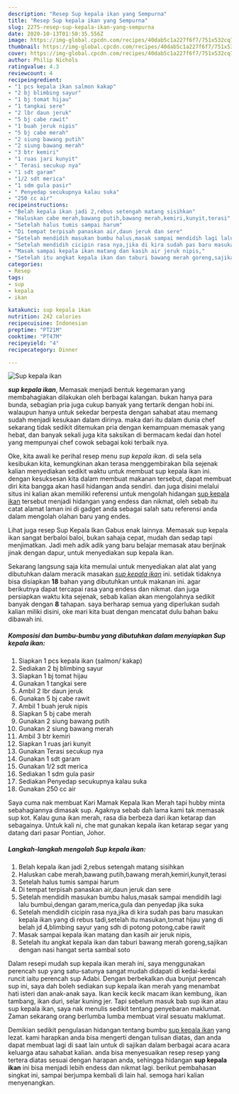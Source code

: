 ```yaml
---
description: "Resep Sup kepala ikan yang Sempurna"
title: "Resep Sup kepala ikan yang Sempurna"
slug: 2275-resep-sup-kepala-ikan-yang-sempurna
date: 2020-10-13T01:50:35.556Z
image: https://img-global.cpcdn.com/recipes/40dab5c1a227f6f7/751x532cq70/sup-kepala-ikan-foto-resep-utama.jpg
thumbnail: https://img-global.cpcdn.com/recipes/40dab5c1a227f6f7/751x532cq70/sup-kepala-ikan-foto-resep-utama.jpg
cover: https://img-global.cpcdn.com/recipes/40dab5c1a227f6f7/751x532cq70/sup-kepala-ikan-foto-resep-utama.jpg
author: Philip Nichols
ratingvalue: 4.3
reviewcount: 4
recipeingredient:
- "1 pcs kepala ikan salmon kakap"
- "2 bj blimbing sayur"
- "1 bj tomat hijau"
- "1 tangkai sere"
- "2 lbr daun jeruk"
- "5 bj cabe rawit"
- "1 buah jeruk nipis"
- "5 bj cabe merah"
- "2 siung bawang putih"
- "2 siung bawang merah"
- "3 btr kemiri"
- "1 ruas jari kunyit"
- " Terasi secukup nya"
- "1 sdt garam"
- "1/2 sdt merica"
- "1 sdm gula pasir"
- " Penyedap secukupnya kalau suka"
- "250 cc air"
recipeinstructions:
- "Belah kepala ikan jadi 2,rebus setengah matang sisihkan"
- "Haluskan cabe merah,bawang putih,bawang merah,kemiri,kunyit,terasi"
- "Setelah halus tumis sampai harum"
- "Di tempat terpisah panaskan air,daun jeruk dan sere"
- "Setelah mendidih masukan bumbu halus,masak sampai mendidih lagi lalu bumbui,dengan garam,merica,gula dan penyedap jika suka"
- "Setelah mendidih cicipin rasa nya,jika di kira sudah pas baru masukan kepala ikan yang di rebus tadi,setelah itu masukan,tomat hijau yang di belah jd 4,blimbing sayur yang sdh di potong potong,cabe rawit"
- "Masak sampai kepala ikan matang dan kasih air jeruk nipis,"
- "Setelah itu angkat kepala ikan dan taburi bawang merah goreng,sajikan dengan nasi hangat serta sambal soto"
categories:
- Resep
tags:
- sup
- kepala
- ikan

katakunci: sup kepala ikan 
nutrition: 242 calories
recipecuisine: Indonesian
preptime: "PT21M"
cooktime: "PT47M"
recipeyield: "4"
recipecategory: Dinner

---
```



![Sup kepala ikan](https://img-global.cpcdn.com/recipes/40dab5c1a227f6f7/751x532cq70/sup-kepala-ikan-foto-resep-utama.jpg)

<b><i>sup kepala ikan</i></b>, Memasak menjadi bentuk kegemaran yang membahagiakan dilakukan oleh berbagai kalangan. bukan hanya para bunda, sebagian pria juga cukup banyak yang tertarik dengan hobi ini. walaupun hanya untuk sekedar berpesta dengan sahabat atau memang sudah menjadi kesukaan dalam dirinya. maka dari itu dalam dunia chef sekarang tidak sedikit ditemukan pria dengan kemampuan memasak yang hebat, dan banyak sekali juga kita saksikan di bermacam kedai dan hotel yang mempunyai chef cowok sebagai koki terbaik nya.

Oke, kita awali ke perihal resep menu <i>sup kepala ikan</i>. di sela sela kesibukan kita, kemungkinan akan terasa menggembirakan bila sejenak kalian menyediakan sedikit waktu untuk membuat sup kepala ikan ini. dengan kesuksesan kita dalam membuat makanan tersebut, dapat membuat diri kita bangga akan hasil hidangan anda sendiri. dan juga disini melalui situs ini kalian akan memiliki referensi untuk mengolah hidangan <u>sup kepala ikan</u> tersebut menjadi hidangan yang endess dan nikmat, oleh sebab itu catat alamat laman ini di gadget anda sebagai salah satu referensi anda dalam mengolah olahan baru yang endes.

Lihat juga resep Sup Kepala Ikan Gabus enak lainnya. Memasak sup kepala ikan sangat berbaloi baloi, bukan sahaja cepat, mudah dan sedap tapi menjimatkan. Jadi meh adik adik yang baru belajar memasak atau berjinak jinak dengan dapur, untuk menyediakan sup kepala ikan.


Sekarang langsung saja kita memulai untuk menyediakan alat alat yang dibutuhkan dalam meracik masakan <u><i>sup kepala ikan</i></u> ini. setidak tidaknya bisa disiapkan <b>18</b> bahan yang dibutuhkan untuk makanan ini. agar berikutnya dapat tercapai rasa yang endess dan nikmat. dan juga persiapkan waktu kita sejenak, sebab kalian akan mengolahnya sedikit banyak dengan <b>8</b> tahapan. saya berharap semua yang diperlukan sudah kalian miliki disini, oke mari kita buat dengan mencatat dulu bahan baku dibawah ini.

<!--inarticleads1-->

##### Komposisi dan bumbu-bumbu yang dibutuhkan dalam menyiapkan Sup kepala ikan:

1. Siapkan 1 pcs kepala ikan (salmon/ kakap)
1. Sediakan 2 bj blimbing sayur
1. Siapkan 1 bj tomat hijau
1. Gunakan 1 tangkai sere
1. Ambil 2 lbr daun jeruk
1. Gunakan 5 bj cabe rawit
1. Ambil 1 buah jeruk nipis
1. Siapkan 5 bj cabe merah
1. Gunakan 2 siung bawang putih
1. Gunakan 2 siung bawang merah
1. Ambil 3 btr kemiri
1. Siapkan 1 ruas jari kunyit
1. Gunakan  Terasi secukup nya
1. Gunakan 1 sdt garam
1. Gunakan 1/2 sdt merica
1. Sediakan 1 sdm gula pasir
1. Sediakan  Penyedap secukupnya kalau suka
1. Gunakan 250 cc air


Saya cuma nak membuat Kari Mamak Kepala Ikan Merah tapi hubby minta sebahagiannya dimasak sup. Agaknya sebab dah lama kami tak memasak sup kot. Kalau guna ikan merah, rasa dia berbeza dari ikan ketarap dan sebagainya. Untuk kali ni, che mat gunakan kepala ikan ketarap segar yang datang dari pasar Pontian, Johor. 

<!--inarticleads2-->

##### Langkah-langkah mengolah Sup kepala ikan:

1. Belah kepala ikan jadi 2,rebus setengah matang sisihkan
1. Haluskan cabe merah,bawang putih,bawang merah,kemiri,kunyit,terasi
1. Setelah halus tumis sampai harum
1. Di tempat terpisah panaskan air,daun jeruk dan sere
1. Setelah mendidih masukan bumbu halus,masak sampai mendidih lagi lalu bumbui,dengan garam,merica,gula dan penyedap jika suka
1. Setelah mendidih cicipin rasa nya,jika di kira sudah pas baru masukan kepala ikan yang di rebus tadi,setelah itu masukan,tomat hijau yang di belah jd 4,blimbing sayur yang sdh di potong potong,cabe rawit
1. Masak sampai kepala ikan matang dan kasih air jeruk nipis,
1. Setelah itu angkat kepala ikan dan taburi bawang merah goreng,sajikan dengan nasi hangat serta sambal soto


Dalam resepi mudah sup kepala ikan merah ini, saya menggunakan perencah sup yang satu-satunya sangat mudah didapati di kedai-kedai runcit iaitu perencah sup Adabi. Dengan berbekalkan dua bunjut perencah sup ini, saya dah boleh sediakan sup kepala ikan merah yang menambat hati isteri dan anak-anak saya. Ikan kecik kecik macam ikan kembung, ikan tambang, ikan duri, selar kuning jer. Tapi sebelum masuk bab sup ikan atau sup kepala ikan, saya nak menulis sedikit tentang penyebaran maklumat. Zaman sekarang orang berlumba lumba membuat viral sesuatu maklumat. 

Demikian sedikit pengulasan hidangan tentang bumbu <u>sup kepala ikan</u> yang lezat. kami harapkan anda bisa mengerti dengan tulisan diatas, dan anda dapat membuat lagi di saat lain untuk di sajikan dalam berbagai acara acara keluarga atau sahabat kalian. anda bisa menyesuaikan resep resep yang tertera diatas sesuai dengan harapan anda, sehingga hidangan <b>sup kepala ikan</b> ini bisa menjadi lebih endess dan nikmat lagi. berikut pembahasan singkat ini, sampai berjumpa kembali di lain hal. semoga hari kalian menyenangkan.
